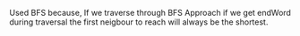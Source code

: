 Used BFS because, If we traverse through BFS Approach if we get endWord during traversal the first neigbour to reach will always be the shortest.